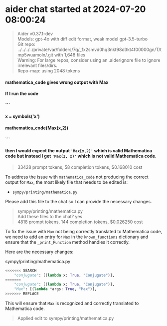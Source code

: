 
# aider chat started at 2024-07-20 08:00:24

> Aider v0.37.1-dev  
> Models: gpt-4o with diff edit format, weak model gpt-3.5-turbo  
> Git repo: ../../../../private/var/folders/7q/_fx2smvd0hq3nkt98d3kt4f00000gn/T/tmp5wuamoln/.git with 1,648 files  
> Warning: For large repos, consider using an .aiderignore file to ignore irrelevant files/dirs.  
> Repo-map: using 2048 tokens  

#### mathematica_code gives wrong output with Max  
#### If I run the code  
####   
#### ```  
#### x = symbols('x')  
#### mathematica_code(Max(x,2))  
#### ```  
####   
#### then I would expect the output `'Max[x,2]'` which is valid Mathematica code but instead I get `'Max(2, x)'` which is not valid Mathematica code.  
> 33428 prompt tokens, 58 completion tokens, $0.168010 cost  

To address the issue with `mathematica_code` not producing the correct output for `Max`, the most likely file that needs to be edited is:

- `sympy/printing/mathematica.py`

Please add this file to the chat so I can provide the necessary changes.

> sympy/printing/mathematica.py  
> Add these files to the chat? yes  
> 4818 prompt tokens, 144 completion tokens, $0.026250 cost  

To fix the issue with `Max` not being correctly translated to Mathematica code, we need to add an entry for `Max` in the `known_functions` dictionary and ensure that the `_print_Function` method handles it correctly.

Here are the necessary changes:

sympy/printing/mathematica.py
```python
<<<<<<< SEARCH
    "conjugate": [(lambda x: True, "Conjugate")],
=======
    "conjugate": [(lambda x: True, "Conjugate")],
    "Max": [(lambda *args: True, "Max")],
>>>>>>> REPLACE
```

This will ensure that `Max` is recognized and correctly translated to Mathematica code.

> Applied edit to sympy/printing/mathematica.py  
